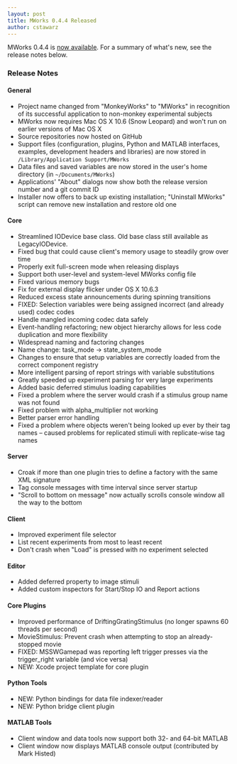 ```yaml
---
layout: post
title: MWorks 0.4.4 Released
author: cstawarz
---
```


MWorks 0.4.4 is [now
available](https://s3.amazonaws.com/mworks-downloads/release/MWorks-0.4.4.dmg).
For a summary of what's new, see the release notes below.


### Release Notes ###


#### General

* Project name changed from "MonkeyWorks" to "MWorks" in recognition
  of its successful application to non-monkey experimental subjects
* MWorks now requires Mac OS X 10.6 (Snow Leopard) and won't run on
  earlier versions of Mac OS X
* Source repositories now hosted on GitHub
* Support files (configuration, plugins, Python and MATLAB interfaces,
  examples, development headers and libraries) are now stored in
  `/Library/Application Support/MWorks`
* Data files and saved variables are now stored in the user's home
  directory (in `~/Documents/MWorks`)
* Applications' "About" dialogs now show both the release version
  number and a git commit ID
* Installer now offers to back up existing installation; "Uninstall
  MWorks" script can remove new installation and restore old one


#### Core

* Streamlined IODevice base class.  Old base class still available as
  LegacyIODevice.
* Fixed bug that could cause client's memory usage to steadily grow
  over time
* Properly exit full-screen mode when releasing displays
* Support both user-level and system-level MWorks config file
* Fixed various memory bugs
* Fix for external display flicker under OS X 10.6.3
* Reduced excess state announcements during spinning transitions
* FIXED: Selection variables were being assigned incorrect (and
  already used) codec codes
* Handle mangled incoming codec data safely
* Event-handling refactoring; new object hierarchy allows for less
  code duplication and more flexibility
* Widespread naming and factoring changes
* Name change: task_mode -> state_system_mode
* Changes to ensure that setup variables are correctly loaded from the
  correct component registry
* More intelligent parsing of report strings with variable
  substitutions
* Greatly speeded up experiment parsing for very large experiments
* Added basic deferred stimulus loading capabilities
* Fixed a problem where the server would crash if a stimulus group
  name was not found
* Fixed problem with alpha_multiplier not working
* Better parser error handling
* Fixed a problem where objects weren't being looked up ever by their
  tag names – caused problems for replicated stimuli with
  replicate-wise tag names


#### Server

* Croak if more than one plugin tries to define a factory with the
  same XML signature
* Tag console messages with time interval since server startup
* "Scroll to bottom on message" now actually scrolls console window
  all the way to the bottom


#### Client

* Improved experiment file selector
* List recent experiments from most to least recent
* Don't crash when "Load" is pressed with no experiment selected


#### Editor

* Added deferred property to image stimuli
* Added custom inspectors for Start/Stop IO and Report actions


#### Core Plugins

* Improved performance of DriftingGratingStimulus (no longer spawns 60
  threads per second)
* MovieStimulus: Prevent crash when attempting to stop an
  already-stopped movie
* FIXED: MSSWGamepad was reporting left trigger presses via the
  trigger_right variable (and vice versa)
* NEW: Xcode project template for core plugin


#### Python Tools

* NEW: Python bindings for data file indexer/reader
* NEW: Python bridge client plugin


#### MATLAB Tools

* Client window and data tools now support both 32- and 64-bit MATLAB
* Client window now displays MATLAB console output (contributed by
  Mark Histed)
